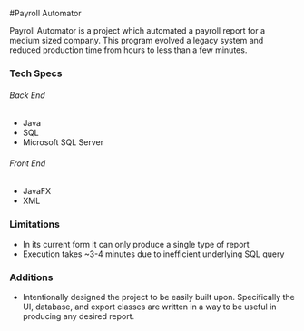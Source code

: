 #Payroll Automator

Payroll Automator is a project which automated a payroll report for a medium sized company. This program evolved a legacy system and reduced production time from hours to less than a few minutes. 

### Tech Specs
###### Back End
- Java 
- SQL
- Microsoft SQL Server 

###### Front End 
- JavaFX
- XML

### Limitations
- In its current form it can only produce a single type of report
- Execution takes ~3-4 minutes due to inefficient underlying SQL query

### Additions
- Intentionally designed the project to be easily built upon. Specifically the UI, database, and export classes are written in a way to be useful in producing any desired report.
